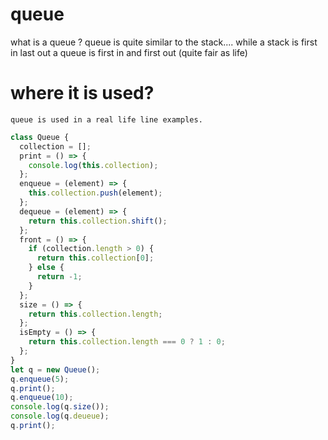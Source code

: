 # queue

what is a queue ?
queue is quite similar to the stack....
while a stack is first in last out
a queue is first in and first out (quite fair as life)

# where it is used?

    queue is used in a real life line examples.

```js
class Queue {
  collection = [];
  print = () => {
    console.log(this.collection);
  };
  enqueue = (element) => {
    this.collection.push(element);
  };
  dequeue = (element) => {
    return this.collection.shift();
  };
  front = () => {
    if (collection.length > 0) {
      return this.collection[0];
    } else {
      return -1;
    }
  };
  size = () => {
    return this.collection.length;
  };
  isEmpty = () => {
    return this.collection.length === 0 ? 1 : 0;
  };
}
let q = new Queue();
q.enqueue(5);
q.print();
q.enqueue(10);
console.log(q.size());
console.log(q.deueue);
q.print();
```

